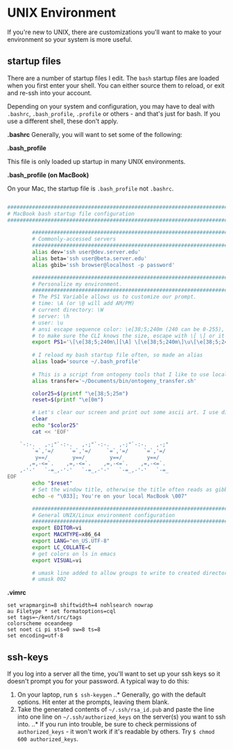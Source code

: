 # UNIX Environment

If you're new to UNIX, there are customizations you'll want to make to your environment so your system is more useful.

## startup files

There are a number of startup files I edit. The `bash` startup files are loaded when you first enter your shell. You can either source them to reload, or exit and re-ssh into your account.

Depending on your system and configuration, you may have to deal with `.bashrc`, `.bash_profile`, `.profile` or others - and that's just for bash. If you use a different shell, these don't apply.

**.bashrc**
Generally, you will want to set some of the following:


**.bash_profile**

This file is only loaded up startup in many UNIX environments. 

**.bash_profile (on MacBook)**

On your Mac, the startup file is `.bash_profile` not `.bashrc`.

```bash

################################################################################# 
# MacBook bash startup file configuration                                       #
################################################################################# 

        ######################################################################### 
        # Commonly-accessed servers                                             #
        ######################################################################### 
        alias dev='ssh user@dev.server.edu'
        alias beta='ssh user@beta.server.edu'
        alias gbib='ssh browser@localhost -p password'

        ######################################################################### 
        # Personalize my environment.                                           #
        #########################################################################
        # The PS1 Variable allows us to customize our prompt.
        # time: \A (or \@ will add AM/PM)
        # current directory: \W
        # server: \h
        # user: \u
        # ansi escape sequence color: \e[38;5;240m (240 can be 0-255), to reset use \e[0m 
        # to make sure the CLI knows the size, escape with \[ \] or it will be wonky and broken 
        export PS1='\[\e[38;5;240m\][\A] \[\e[38;5;240m\]\u\[\e[38;5;240m\]@\[\e[38;5;240m\]MacBook \[\e[m\]\[\e[38;5;240m\]\W/\[\e[0m\]\[\e[m\] \[\e[m\]\[\e[38;5;25m\]🍏 \[\e[0m\] '
        
        # I reload my bash startup file often, so made an alias
        alias load='source ~/.bash_profile'
        
        # This is a script from ontogeny tools that I like to use locally.
        alias transfer='~/Documents/bin/ontogeny_transfer.sh'

        color25=$(printf "\e[38;5;25m")
        reset=$(printf "\e[0m")

        # Let's clear our screen and print out some ascii art. I use different colors/art on different servers as a quick visual reminder.
        clear
        echo "$color25"
        cat << 'EOF'

    `-:-.   ,-;"`-:-.   ,-;"`-:-.   ,-;"`-:-.   ,-;"
        `=`,'=/     `=`,'=/     `=`,'=/     `=`,'=/
         y==/        y==/        y==/        y==/
       ,=,-<=`.    ,=,-<=`.    ,=,-<=`.    ,=,-<=`.
    ,-'-'   `-=_,-'-'   `-=_,-'-'   `-=_,-'-'   `-=_
EOF
        echo "$reset"
        # Set the window title, otherwise the title often reads as gibberish.
        echo -e "\033]; You're on your local MacBook \007"

        ######################################################################### 
        # General UNIX/Linux environment configuration                          #
        ######################################################################### 
        export EDITOR=vi
        export MACHTYPE=x86_64
        export LANG="en_US.UTF-8"
        export LC_COLLATE=C
        # get colors on ls in emacs
        export VISUAL=vi

        # umask line added to allow groups to write to created directories
        # umask 002

```


**.vimrc**

```vim
set wrapmargin=8 shiftwidth=4 nohlsearch nowrap
au Filetype * set formatoptions=cql
set tags=~/kent/src/tags
colorscheme oceandeep
set noet ci pi sts=0 sw=8 ts=8
set encoding=utf-8
```

## ssh-keys

If you log into a server all the time, you'll want to set up your ssh keys so it doesn't prompt you for your password. A typical way to do this:

1. On your laptop, run `$ ssh-keygen`
..* Generally, go with the default options. Hit enter at the prompts, leaving them blank.
2. Take the generated contents of `~/.ssh/rsa_id.pub` and paste the line into one line on `~/.ssh/authorized_keys` on the server(s) you want to ssh into.
..* If you run into trouble, be sure to check permissions of `authorized_keys` - it won't work if it's readable by others. Try `$ chmod 600 authorized_keys`.

